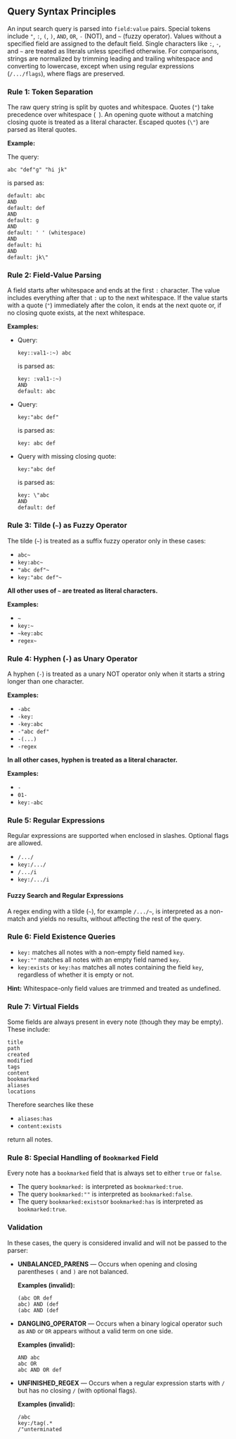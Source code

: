 ## Query Syntax Principles

An input search query is parsed into `field:value` pairs. Special tokens include `"`, `:`, `(`, `)`, `AND`, `OR`, `-` (NOT), and `~` (fuzzy operator). Values without a specified field are assigned to the default field. Single characters like `:`, `-`, and `~` are treated as literals unless specified otherwise. For comparisons, strings are normalized by trimming leading and trailing whitespace and converting to lowercase, except when using regular expressions (`/.../flags`), where flags are preserved.

### Rule 1: Token Separation

The raw query string is split by quotes and whitespace. Quotes (`"`) take precedence over whitespace (` `). An opening quote without a matching closing quote is treated as a literal character. Escaped quotes (`\"`) are parsed as literal quotes.

**Example:**

The query:

```
abc "def"g" "hi jk"
```

is parsed as:

```
default: abc
AND
default: def
AND
default: g
AND
default: ' ' (whitespace)
AND
default: hi
AND
default: jk\"
```

### Rule 2: Field-Value Parsing

A field starts after whitespace and ends at the first `:` character. The value includes everything after that `:` up to the next whitespace. If the value starts with a quote (`"`) immediately after the colon, it ends at the next quote or, if no closing quote exists, at the next whitespace.

**Examples:**

- Query:

  ```
  key::val1-:~) abc
  ```

  is parsed as:

  ```
  key: :val1-:~)
  AND
  default: abc
  ```

- Query:

  ```
  key:"abc def"
  ```

  is parsed as:

  ```
  key: abc def
  ```

- Query with missing closing quote:

  ```
  key:"abc def
  ```

  is parsed as:

  ```
  key: \"abc
  AND
  default: def
  ```

### Rule 3: Tilde (`~`) as Fuzzy Operator

The tilde (`~`) is treated as a suffix fuzzy operator only in these cases:

- `abc~`
- `key:abc~`
- `"abc def"~`
- `key:"abc def"~`

**All other uses of `~` are treated as literal characters.**

**Examples:**

- `~`
- `key:~`
- `~key:abc`
- `regex~`

### Rule 4: Hyphen (`-`) as Unary Operator

A hyphen (`-`) is treated as a unary NOT operator only when it starts a string longer than one character.

**Examples:**

- `-abc`
- `-key:`
- `-key:abc`
- `-"abc def"`
- `-(...)`
- `-regex`

**In all other cases, hyphen is treated as a literal character.**

**Examples:**

- `-`
- `01-`
- `key:-abc`

### Rule 5: Regular Expressions

Regular expressions are supported when enclosed in slashes. Optional flags are allowed.

- `/.../`
- `key:/.../`
- `/.../i`
- `key:/.../i`

#### Fuzzy Search and Regular Expressions

A regex ending with a tilde (`~`), for example `/.../~`, is interpreted as a non-match and yields no results, without affecting the rest of the query.

### Rule 6: Field Existence Queries

- `key:` matches all notes with a non-empty field named `key`.
- `key:""` matches all notes with an empty field named `key`.
- `key:exists` or `key:has` matches all notes containing the field `key`, regardless of whether it is empty or not.

**Hint:** Whitespace-only field values are trimmed and treated as undefined.

### Rule 7: Virtual Fields

Some fields are always present in every note (though they may be empty). These include:

```
title
path
created
modified
tags
content
bookmarked
aliases
locations
```

Therefore searches like these

- `aliases:has`
- `content:exists`

return all notes.

### Rule 8: Special Handling of `Bookmarked` Field

Every note has a `bookmarked` field that is always set to either `true` or `false`.

- The query `bookmarked:` is interpreted as `bookmarked:true`.
- The query `bookmarked:""` is interpreted as `bookmarked:false`.
- The query `bookmarked:exists`or `bookmarked:has` is interpreted as `bookmarked:true`.

### Validation

In these cases, the query is considered invalid and will not be passed to the parser:

- **UNBALANCED_PARENS** — Occurs when opening and closing parentheses `(` and `)` are not balanced.

  **Examples (invalid):**

  ```
  (abc OR def  
  abc) AND (def  
  (abc AND (def  
  ```
  
- **DANGLING_OPERATOR** — Occurs when a binary logical operator such as `AND` or `OR` appears without a valid term on one side.

  **Examples (invalid):**

  ```
  AND abc      
  abc OR       
  abc AND OR def        
  ```

- **UNFINISHED_REGEX** — Occurs when a regular expression starts with `/` but has no closing `/` (with optional flags).

  **Examples (invalid):**

  ```
  /abc         
  key:/tag(.*  
  /"unterminated  
  ```
